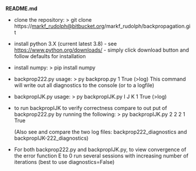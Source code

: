 __README.md__ 

* clone the repository:                                                                                                                                                   > git clone https://markf_rudolph@bitbucket.org/markf_rudolph/backpropagation.git
  
* install python 3.X (current latest 3.8) - see 
  https://www.python.org/downloads/ - simply click download button and follow 
  defaults for installation
  
* install numpy:  > pip install numpy

* backprop222.py usage:  > py backprop.py 1 True (>log)
  This command will write out all diagnostics to the console (or to a logfile)
  
* backpropIJK.py usage:  > py backpropIJK.py I J K 1 True (>log)

* to run backpropIJK to verify correctness compare to out put of backprop222.py by running the following:  > py backpropIJK.py 2 2 2 1 True

  (Also see and compare the two log files: backprop222_diagnostics and backpropIJK-222_diagnostics)

  

* For both backprop222.py and backpropIJK.py, to view convergence of the error function E to 0 run several sessions with increasing number of iterations (best to use diagnostics=False)

  
